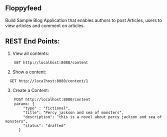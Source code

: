 ## Floppyfeed
Build Sample Blog Application that enables authors to post Articles, users to view articles and comment on articles.


## REST End Points:

1. View all contents:
````
    GET http://localhost:8080/content
````

2. Show a content:
````
  GET http://localhost:8080/content/1
````

3. Create a Content:
````
    POST http://localhost:8080/content
    params: {
        "type" : "fictional",
        "title": "Percy jackson and sea of monsters",
        "description": "this is a novel about percy jackson and sea of monsters",
        "status": "drafted"
      }
````

